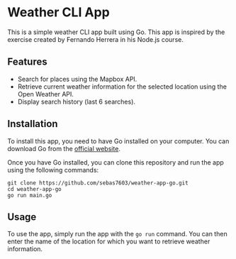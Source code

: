 # Weather CLI App

This is a simple weather CLI app built using Go. This app is inspired by the exercise created by Fernando Herrera in his Node.js course.

## Features

- Search for places using the Mapbox API.
- Retrieve current weather information for the selected location using the Open Weather API.
- Display search history (last 6 searches).

## Installation

To install this app, you need to have Go installed on your computer. You can download Go from the [official website](https://golang.org/).

Once you have Go installed, you can clone this repository and run the app using the following commands:

```shell
git clone https://github.com/sebas7603/weather-app-go.git
cd weather-app-go
go run main.go
```

## Usage

To use the app, simply run the app with the `go run` command. You can then enter the name of the location for which you want to retrieve weather information.
